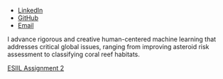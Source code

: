* [LinkedIn](https://www.linkedin.com/in/anatarano/)
* [GitHub](https://github.com/anatarano/)
* [Email](anatarano@gmail.com)

I advance rigorous and creative human-centered machine learning that addresses critical global issues, ranging from improving asteroid risk assessment to classifying coral reef habitats.

[ESIIL Assignment 2](notebooks/Get-Started-with-Open-Reproducible-Science.md)

